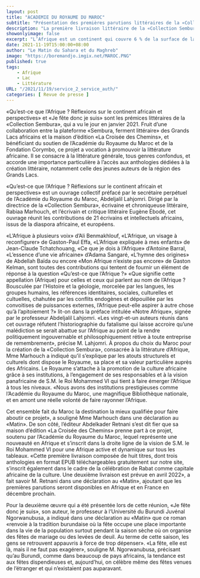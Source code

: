 ```yaml
---
layout: post
title: "ACADEMIE DU ROYAUME DU MAROC"
subtitle: "Présentation des premières parutions littéraires de la «Collection Sembura»"
description: "La première livraison littéraire de la «Collection Sembura» a été officiellement présentée au siège de l’Académie du Royaume du Maroc à Rabat, lors d’une rencontre solennelle à laquelle ont pris part les artisans de ce projet éditorial novateur.«Qu’est-ce que l’Afrique ? Réflexions sur le continent africain et perspectives» et «Je fête donc je suis» sont les prémices littéraires de …"
showonlyimage: false
excerpt: "L’Afrique est un continent qui couvre 6 % de la surface de la Terre et 20 % de la surface des terres émergées."
date: 2021-11-19T15:00:00+08:00
author: "Le Matin du Sahara et du Maghreb"
image: "https://boremandjo.imgix.net/MAROC.PNG"
published: true 
tags:
    - Afrique
    - Lac
    - Littérature
URL: "/2021/11/19/service_2_service_auth/"
categories: [ Revue de presse ]    
---
```


«Qu’est-ce que l’Afrique ? Réflexions sur le continent africain et perspectives» et «Je fête donc je suis» sont les prémices littéraires de la «Collection Sembura», qui a vu le jour en janvier 2021. Fruit d’une collaboration entre la plateforme «Sembura, ferment littéraire» des Grands Lacs africains et la maison d’édition «La Croisée des Chemins», et bénéficiant du soutien de l’Académie du Royaume du Maroc et de la Fondation Corymbo, ce projet a vocation à promouvoir la littérature africaine. Il se consacre à la littérature générale, tous genres confondus, et accorde une importance particulière à l’accès aux anthologies dédiées à la création littéraire, notamment celle des jeunes auteurs de la région des Grands Lacs.

«Qu’est-ce que l’Afrique ? Réflexions sur le continent africain et perspectives» est un ouvrage collectif préfacé par le secrétaire perpétuel de l’Académie du Royaume du Maroc, Abdeljalil Lahjomri. Dirigé par la directrice de la «Collection Sembura», écrivaine et chroniqueuse littéraire, Rabiaa Marhouch, et l’écrivain et critique littéraire Eugène Ébodé, cet ouvrage réunit les contributions de 21 écrivains et intellectuels africains, issus de la diaspora africaine, et européens.

«L’Afrique à plusieurs voix» d’Ali Benmakhlouf, «L’Afrique, un visage à reconfigurer» de Gaston-Paul Effa, «L’Afrique expliquée à mes enfants» de Jean-Claude Tchatchouang, «Ce que je dois à l’Afrique» d’Antoine Barral, «L’essence d’une vie africaine» d’Adama Sangaré, «L’hymne des origines» de Abdellah Baïda ou encore «Mon Afrique n’existe pas encore» de Gaston Kelman, sont toutes des contributions qui tentent de fournir un élément de réponse à la question «Qu’est-ce que l’Afrique ?»
«Que signifie cette appellation (Afrique) pour celles et ceux qui parlent au nom de l’Afrique ? Bousculée par l’Histoire et la géologie, morcelée par les langues, les groupes humains, les références identitaires, sociales, culturelles et cultuelles, chahutée par les conflits endogènes et dépouillée par les convoitises de puissances externes, l’Afrique peut-elle aspirer à autre chose qu’à l’apitoiement ?» lit-on dans la préface intitulée «Notre Afrique», signée par le professeur Abdeljalil Lahjomri. «Les vingt-et-un auteurs réunis dans cet ouvrage réfutent l’historiographie du fatalisme qui laisse accroire qu’une malédiction se serait abattue sur l’Afrique au point de la rendre politiquement ingouvernable et philosophiquement rétive à toute entreprise de remembrement», précise M. Lahjomri.
À propos du choix du Maroc pour la création de la «Collection Sembura», consacrée à la littérature d’Afrique, Mme Marhouch a indiqué qu’il s’explique par les atouts structurels et culturels dont dispose le Royaume, sa place et sa valeur particulière auprès des Africains. Le Royaume s’attache à la promotion de la culture africaine grâce à ses institutions, à l’engagement de ses responsables et à la vision panafricaine de S.M. le Roi Mohammed VI qui tient à faire émerger l’Afrique à tous les niveaux. «Nous avons des institutions prestigieuses comme l’Académie du Royaume du Maroc, une magnifique Bibliothèque nationale, et en amont une réelle volonté de faire rayonner l’Afrique.

Cet ensemble fait du Maroc la destination la mieux qualifiée pour faire aboutir ce projet», a souligné Mme Marhouch dans une déclaration au «Matin». De son côté, l’éditeur Abdelkader Retnani s’est dit fier que sa maison d’édition «La Croisée des Chemins» prenne part à ce projet, soutenu par l’Académie du Royaume du Maroc, lequel représente une nouveauté en Afrique et s’inscrit dans la droite ligne de la vision de S.M. le Roi Mohammed VI pour une Afrique active et dynamique sur tous les tableaux. «Cette première livraison composée de huit titres, dont trois anthologies en format EPUB téléchargeables gratuitement sur notre site, s’inscrit également dans le cadre de la célébration de Rabat comme capitale africaine de la culture. Une deuxième livraison est prévue en avril 2022», a fait savoir M. Retnani dans une déclaration au «Matin», ajoutant que les premières parutions seront disponibles en Afrique et en France en décembre prochain.

Pour la deuxième œuvre qui a été présentée lors de cette réunion, «Je fête donc je suis», son auteur, le professeur à l’Université du Burundi Juvénal Ngorwanubusa, a indiqué dans une déclaration au «Matin» que ce roman «renvoie à la tradition burundaise où la fête occupe une place importante dans la vie de la population surtout pendant la saison sèche où on organise des fêtes de mariage ou des levées de deuil. Au terme de cette saison, les gens se retrouvent appauvris à force de trop dépenser». «La fête, elle est là, mais il ne faut pas exagérer», souligne M. Ngorwanubusa, précisant qu’au Burundi, comme dans beaucoup de pays africains, la tendance est aux fêtes dispendieuses et, aujourd’hui, on célèbre même des fêtes venues de l’étranger et qui n’existaient pas auparavant.